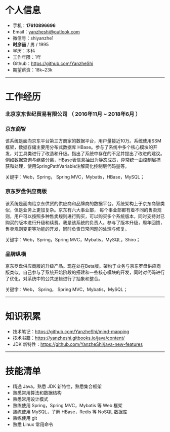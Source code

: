 
# 个人信息

 - 手机：**17610896696**
 - Email：yanzheshi@outlook.com 
 - 微信号：shiyanzhe1
 - **时彦喆** / 男 / 1995 
 - 学历：本科
 - 工作年限：1年
 - Github：https://github.com/YanzheShi
 - 期望薪资：18k~23k

---



# 工作经历

### 北京京东世纪贸易有限公司 （ 2016年11月 ~ 2018年6月 ）

### 京东商智 
该系统是面向京东平台第三方商家的数据平台，用户量接近10万。系统使用SSM框架，数据存储主要用分布式数据库 HBase。参与了系统中多个核心模块的开发，对工具类进行了改造和升级。指出了系统中存在的不足并提出了改进的建议。例如数据查询与组装分离，HBase表信息抽出为静态成员，异常统一由控制层捕获和处理，使用SpringPathVariable注解简化控制层代码量等。

关键字：Web，Spring， Spring MVC，Mybatis，HBase，MySQL；


### 京东罗盘供应商版 
该系统是面向给京东供货的供应商和品牌商的数据平台。系统架构上于京东商智类似，但是业务上更加复杂。京东有六大事业部， 每个事业部都有着不同的售卖规则，用户可以按照多种售卖规则进行购买，可以购买多个系统版本，同时支持对已购买的版本进行升级和续费。我是该系统的负责人。参与了版本升级，周年回馈，售卖规则变更等功能的开发，同时负责日常问题的处理与修复。

关键字：Web，Spring，Spring MVC，Mybatis，MySQL，Shiro；

### 品牌纵横

京东罗盘供应商版的升级产品。现在处在Beta版。架构于业务与京东罗盘供应商版类似。自己参与了系统开始阶段的搭建和一些核心模块的开发，同时对代码进行了优化，对系统中的公共逻辑进行了抽象和整合。

关键字：Web， Spring， Spring MVC，Mybatis，MySQL；

---



# 知识积累

 - 技术笔记：https://github.com/YanzheShi/mind-mapping
 - 技术书籍：https://yanzheshi.gitbooks.io/java/content/
 - JDK 新特性：https://github.com/YanzheShi/java-new-features


---



# 技能清单

- 精通 Java，熟悉 JDK 新特性，熟悉集合框架
- 熟悉常用算法和数据结构
- 熟悉常用设计模式
- 熟练使用 Spring，Spring MVC，Mybatis 等 Web 框架
- 熟练使用 MySQL，了解 HBase，Redis 等 NoSQL 数据库
- 熟练使用 git
- 熟悉 Linux 常用命令


